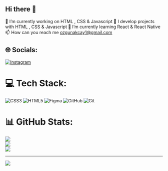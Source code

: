 ## Hi there 👋

🔭 I’m currently working on HTML , CSS & Javascript
🔮 I develop projects with HTML , CSS & Javascript
🌱 I’m currently learning React & React Native 
📫 How can you reach me ozgunakcay1@gmail.com




## 🌐 Socials:
[![Instagram](https://img.shields.io/badge/Instagram-%23E4405F.svg?logo=Instagram&logoColor=white)](https://instagram.com/ozi.codes)




# 💻 Tech Stack:
![CSS3](https://img.shields.io/badge/css3-%231572B6.svg?style=for-the-badge&logo=css3&logoColor=white) ![HTML5](https://img.shields.io/badge/html5-%23E34F26.svg?style=for-the-badge&logo=html5&logoColor=white) ![Figma](https://img.shields.io/badge/figma-%23F24E1E.svg?style=for-the-badge&logo=figma&logoColor=white) ![GitHub](https://img.shields.io/badge/github-%23121011.svg?style=for-the-badge&logo=github&logoColor=white) ![Git](https://img.shields.io/badge/git-%23F05033.svg?style=for-the-badge&logo=git&logoColor=white)
# 📊 GitHub Stats:
![](https://github-readme-stats.vercel.app/api?username=ozgunakcay1&theme=dark&hide_border=false&include_all_commits=false&count_private=false)<br/>
![](https://github-readme-streak-stats.herokuapp.com/?user=ozgunakcay1&theme=dark&hide_border=false)<br/>
![](https://github-readme-stats.vercel.app/api/top-langs/?username=ozgunakcay1&theme=dark&hide_border=false&include_all_commits=false&count_private=false&layout=compact)

---
[![](https://visitcount.itsvg.in/api?id=ozgunakcay1&icon=0&color=0)](https://visitcount.itsvg.in) 

<!-- Proudly created with GPRM ( https://gprm.itsvg.in ) -->
